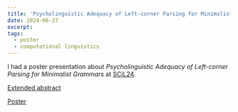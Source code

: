 ```yaml
---
title: 'Psycholinguistic Adequacy of Left-corner Parsing for Minimalist Grammars @ SCiL 24'
date: 2024-06-27
excerpt: 
tags:
  - poster
  - computational linguistics
---
```



I had a poster presentation about _Psycholinguistic Adequacy of Left-corner Parsing for Minimalist Grammars_ at [SCiL24](https://sites.uci.edu/scil2024/).

[Extended abstract](https://openpublishing.library.umass.edu/scil/article/id/2161/)

[Poster](https://www.leiliu.net/files/LeiLiu-left-corner-poster.pdf)